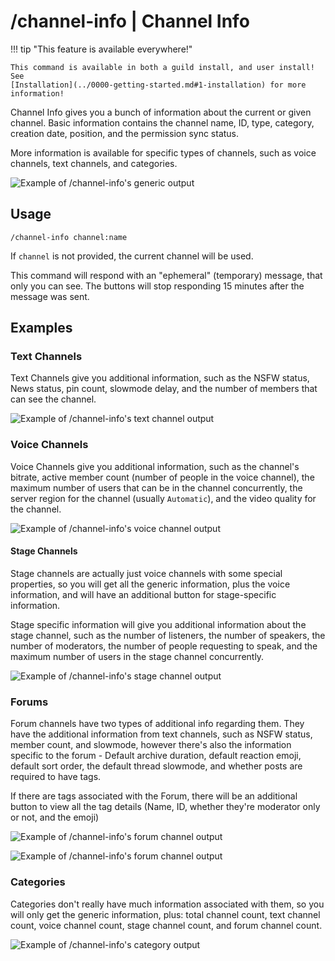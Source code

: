 # /channel-info | Channel Info

!!! tip "This feature is available everywhere!"

    This command is available in both a guild install, and user install! See
    [Installation](../0000-getting-started.md#1-installation) for more information!

Channel Info gives you a bunch of information about the current or given channel.
Basic information contains the channel name, ID, type, category, creation date, position, and the permission sync
status.

More information is available for specific types of channels, such as voice channels, text channels, and categories.

![Example of /channel-info's generic output](../../img/channel_info_generic_info.webp)

## Usage

```text
/channel-info channel:name
```

If `channel` is not provided, the current channel will be used.

This command will respond with an "ephemeral" (temporary) message, that only you can see.
The buttons will stop responding 15 minutes after the message was sent.

## Examples

### Text Channels

Text Channels give you additional information, such as the NSFW status, News status, pin count, slowmode delay,
and the number of members that can see the channel.

![Example of /channel-info's text channel output](../../img/channel_info_text_info.webp)

### Voice Channels

Voice Channels give you additional information, such as the channel's bitrate, 
active member count (number of people in the voice channel), the maximum number of users that can be in the channel
concurrently, the server region for the channel (usually `Automatic`), and the video quality for the channel.

![Example of /channel-info's voice channel output](../../img/channel_info_voice_info.webp)

#### Stage Channels

Stage channels are actually just voice channels with some special properties, so you will get all the
generic information, plus the voice information, and will have an additional button for stage-specific information.

Stage specific information will give you additional information about the stage channel, such as the number of
listeners, the number of speakers, the number of moderators, the number of people requesting to speak, and
the maximum number of users in the stage channel concurrently.

![Example of /channel-info's stage channel output](../../img/channel_info_stage_info.webp)

### Forums

Forum channels have two types of additional info regarding them. They have the additional information from text
channels, such as NSFW status, member count, and slowmode, however there's also the information specific to the
forum - Default archive duration, default reaction emoji, default sort order, the default thread slowmode, and
whether posts are required to have tags.

If there are tags associated with the Forum, there will be an additional button to view all the tag details
(Name, ID, whether they're moderator only or not, and the emoji)

![Example of /channel-info's forum channel output](../../img/channel_info_forum_info_1.webp)

![Example of /channel-info's forum channel output](../../img/channel_info_forum_info_2.webp)

### Categories

Categories don't really have much information associated with them, so you will only get the generic information,
plus: total channel count, text channel count, voice channel count, stage channel count, and forum channel count.   

![Example of /channel-info's category output](../../img/channel_info_category_info.webp)
